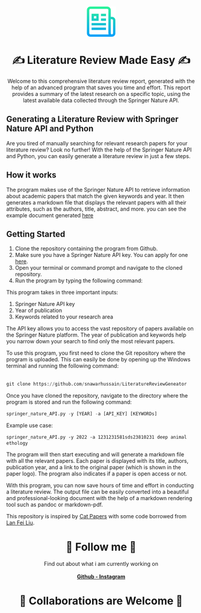 <!-- PROJECT LOGO -->
<br />
<div align="center">
  <a>
    <img src="data/logo.png" alt="Logo" width="80" height="80">
  </a>

<h1 align="center"> &#9997; Literature Review Made Easy &#9997; </h1>


Welcome to this comprehensive literature review report, generated with the help of an advanced program that saves you time and effort. This report provides a summary of the latest research on a specific topic, using the latest available data collected through the Springer Nature API.
</div>

## Generating a Literature Review with Springer Nature API and Python

Are you tired of manually searching for relevant research papers for your literature review? Look no further! With the help of the Springer Nature API and Python, you can easily generate a literature review in just a few steps.

## How it works
The program makes use of the Springer Nature API to retrieve information about academic papers that match the given keywords and year. It then generates a markdown file that displays the relevant papers with all their attributes, such as the authors, title, abstract, and more.
you can see the example document generated [here](./final_paper.md)
## Getting Started

1. Clone the repository containing the program from Github.
2. Make sure you have a Springer Nature API key. You can apply for one [here](https://dev.springernature.com/).
3. Open your terminal or command prompt and navigate to the cloned repository.
4. Run the program by typing the following command:

This program takes in three important inputs:

1. Springer Nature API key
2. Year of publication
3. Keywords related to your research area

The API key allows you to access the vast repository of papers available on the Springer Nature platform. The year of publication and keywords help you narrow down your search to find only the most relevant papers.

To use this program, you first need to clone the Git repository where the program is uploaded. This can easily be done by opening up the Windows terminal and running the following command:
```python

git clone https://github.com/snawarhussain/LiteratureReviewGeneator
```
Once you have cloned the repository, navigate to the directory where the program is stored and run the following command:

```python
springer_nature_API.py -y [YEAR] -a [API_KEY] [KEYWORDs]
```
Example use case:
```
springer_nature_API.py -y 2022 -a 1231231581sds23810231 deep animal ethology
```

The program will then start executing and will generate a markdown file with all the relevant papers. Each paper is displayed with its title, authors, publication year, and a link to the original paper (which is shown in the paper logo). The program also indicates if a paper is open access or not.

With this program, you can now save hours of time and effort in conducting a literature review. The output file can be easily converted into a beautiful and professional-looking document with the help of a markdown rendering tool such as pandoc or markdown-pdf.


This repository is inspired by [Cat Papers](https://github.com/junyanz/CatPapers) with some code borrowed from [Lan Fei Liu](https://github.com/lanfeiliu/SpringerAPI-ElsevierAPI_LiteratureReviewTable).

<h1 align="center"> 👀 Follow me 👀 </h1>

<div align="center">
Find out about what i am currently working on
<br>
<br>
  <strong><a href="https://github.com/snawarhussain">Github - </a></strong>
  <strong><a href="https://www.instagram.com/snawar_hussain/">Instagram</a></strong>


<h1 align="center"> ️🤝 Collaborations are Welcome 🤝 </h1>

</div>
